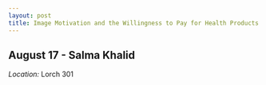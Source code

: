 ```yaml
---
layout: post
title: Image Motivation and the Willingness to Pay for Health Products 
---
```

## August 17 - Salma Khalid

*Location:* Lorch 301



